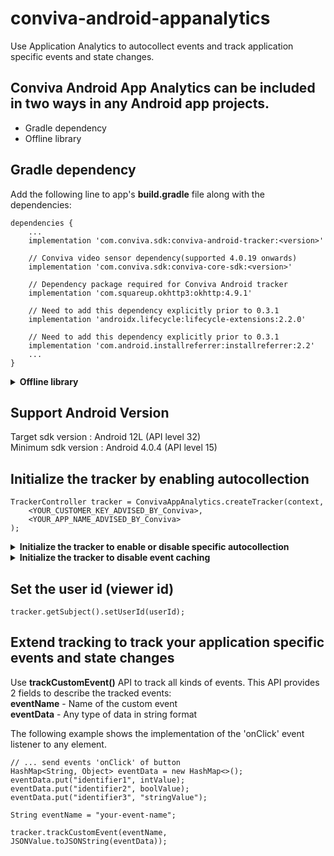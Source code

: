 # conviva-android-appanalytics
Use Application Analytics to autocollect events and track application specific events and state changes.

## Conviva Android App Analytics can be included in two ways in any Android app projects.

* Gradle dependency
* Offline library

## Gradle dependency
Add the following line to app's <strong>build.gradle</strong> file along with the dependencies:

```
dependencies {
    ...
    implementation 'com.conviva.sdk:conviva-android-tracker:<version>'

    // Conviva video sensor dependency(supported 4.0.19 onwards)
    implementation 'com.conviva.sdk:conviva-core-sdk:<version>'

    // Dependency package required for Conviva Android tracker
    implementation 'com.squareup.okhttp3:okhttp:4.9.1'
    
    // Need to add this dependency explicitly prior to 0.3.1 
    implementation 'androidx.lifecycle:lifecycle-extensions:2.2.0'

    // Need to add this dependency explicitly prior to 0.3.1
    implementation 'com.android.installreferrer:installreferrer:2.2'
    ...
}
```

<details>
  <summary><b> Offline library</b></summary>
    
## Offline library
Place the Conviva App Sensor in app's 'libs' folder and add the following line to app's <strong>build.gradle</strong> file:

```
dependencies {
    ...
    implementation fileTree(dir: 'libs',include:['*.aar'])
    ...
}
```
</details>

## Support Android Version

Target sdk version : Android 12L (API level 32)<br> 
Minimum sdk version : Android 4.0.4 (API level 15)

## Initialize the tracker by enabling autocollection

```
TrackerController tracker = ConvivaAppAnalytics.createTracker(context,
    <YOUR_CUSTOMER_KEY_ADVISED_BY_Conviva>,
    <YOUR_APP_NAME_ADVISED_BY_Conviva>
);
```

<details>
  <summary><b> Initialize the tracker to enable or disable specific autocollection</b></summary>

## Initialize the tracker to enable or disable specific autocollection

```
TrackerConfiguration trackerConfiguration = new TrackerConfiguration(<YOUR_APP_NAME_ADVISED_BY_Conviva>)
    .bundleInfoAutotracking(false);
    
TrackerController tracker = ConvivaAppAnalytics.createTracker(getApplicationContext(),
    <YOUR_CUSTOMER_KEY_ADVISED_BY_Conviva>,
    trackerConfiguration
);
```
</details>

<details>
  <summary><b> Initialize the tracker to disable event caching</b></summary>

## Initialize the tracker to disable event caching

### To run the Conviva initialisation in the main thread
```
// Supported from 0.3.3 onwards
EmitterConfiguration emitterConfiguration = new EmitterConfiguration()
    .disableEventCaching(true);
    
TrackerController tracker = ConvivaAppAnalytics.createTracker(getApplicationContext(),
    <YOUR_CUSTOMER_KEY_ADVISED_BY_Conviva>,
    <YOUR_APP_NAME_ADVISED_BY_Conviva>
    emitterConfiguration
);
```
        
### To run the Conviva initialisation in the worker thread
```
// Supported from 0.3.4 onwards
EmitterConfiguration emitterConfiguration = new EmitterConfiguration()
    .disableEventCaching(true);

TrackerController tracker;
ConvivaAppAnalytics.createTracker(getApplicationContext(),
    <YOUR_CUSTOMER_KEY_ADVISED_BY_Conviva>,
    <YOUR_APP_NAME_ADVISED_BY_Conviva>,
    new Consumer<TrackerController>() {
        @Override
        public void accept(TrackerController trackerController) {
            tracker = trackerController;
            // update the tracker to be used for setting the user id
        }
    },
    emitterConfiguration
);
```
</details>
        
        
## Set the user id (viewer id)

```
tracker.getSubject().setUserId(userId);
```

        
## Extend tracking to track your application specific events and state changes
Use <strong>trackCustomEvent()</strong> API to track all kinds of events. This API provides 2 fields to describe the tracked events:<br>
<strong>eventName</strong> - Name of the custom event<br>
<strong>eventData</strong> - Any type of data in string format

The following example shows the implementation of the 'onClick' event listener to any element.
```
// ... send events 'onClick' of button
HashMap<String, Object> eventData = new HashMap<>(); 
eventData.put("identifier1", intValue); 
eventData.put("identifier2", boolValue); 
eventData.put("identifier3", "stringValue");

String eventName = "your-event-name";

tracker.trackCustomEvent(eventName, JSONValue.toJSONString(eventData));
```
